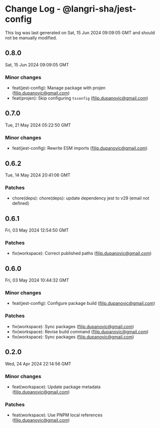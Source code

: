 # Change Log - @langri-sha/jest-config

This log was last generated on Sat, 15 Jun 2024 09:09:05 GMT and should not be manually modified.

<!-- Start content -->

## 0.8.0

Sat, 15 Jun 2024 09:09:05 GMT

### Minor changes

- feat(jest-config): Manage package with projen (filip.dupanovic@gmail.com)
- feat(projen): Skip configuring `tsconfig` (filip.dupanovic@gmail.com)

## 0.7.0

Tue, 21 May 2024 05:22:50 GMT

### Minor changes

- feat(jest-config): Rewrite ESM imports (filip.dupanovic@gmail.com)

## 0.6.2

Tue, 14 May 2024 20:41:06 GMT

### Patches

- chore(deps): chore(deps): update dependency jest to v29 (email not defined)

## 0.6.1

Fri, 03 May 2024 12:54:50 GMT

### Patches

- fix(workspace): Correct published paths (filip.dupanovic@gmail.com)

## 0.6.0

Fri, 03 May 2024 10:44:32 GMT

### Minor changes

- feat(jest-config): Configure package build (filip.dupanovic@gmail.com)

### Patches

- fix(workspace): Sync packages (filip.dupanovic@gmail.com)
- fix(workspace): Revise build command (filip.dupanovic@gmail.com)
- fix(workspace): Sync packages (filip.dupanovic@gmail.com)

## 0.2.0

Wed, 24 Apr 2024 22:14:56 GMT

### Minor changes

- feat(workspace): Update package metadata (filip.dupanovic@gmail.com)

### Patches

- feat(workspace): Use PNPM local references (filip.dupanovic@gmail.com)
